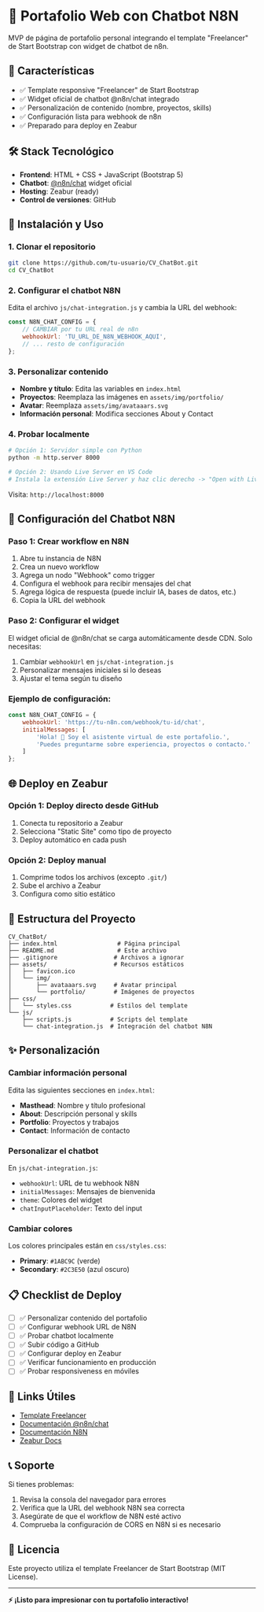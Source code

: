 # 🚀 Portafolio Web con Chatbot N8N

MVP de página de portafolio personal integrando el template "Freelancer" de Start Bootstrap con widget de chatbot de n8n.

## 🎯 Características

- ✅ Template responsive "Freelancer" de Start Bootstrap
- ✅ Widget oficial de chatbot @n8n/chat integrado
- ✅ Personalización de contenido (nombre, proyectos, skills)
- ✅ Configuración lista para webhook de n8n
- ✅ Preparado para deploy en Zeabur

## 🛠️ Stack Tecnológico

- **Frontend**: HTML + CSS + JavaScript (Bootstrap 5)
- **Chatbot**: [@n8n/chat](https://www.npmjs.com/package/@n8n/chat) widget oficial
- **Hosting**: Zeabur (ready)
- **Control de versiones**: GitHub

## 🚀 Instalación y Uso

### 1. Clonar el repositorio
```bash
git clone https://github.com/tu-usuario/CV_ChatBot.git
cd CV_ChatBot
```

### 2. Configurar el chatbot N8N

Edita el archivo `js/chat-integration.js` y cambia la URL del webhook:

```javascript
const N8N_CHAT_CONFIG = {
    // CAMBIAR por tu URL real de n8n
    webhookUrl: 'TU_URL_DE_N8N_WEBHOOK_AQUI',
    // ... resto de configuración
};
```

### 3. Personalizar contenido

- **Nombre y título**: Edita las variables en `index.html`
- **Proyectos**: Reemplaza las imágenes en `assets/img/portfolio/`
- **Avatar**: Reemplaza `assets/img/avataaars.svg`
- **Información personal**: Modifica secciones About y Contact

### 4. Probar localmente

```bash
# Opción 1: Servidor simple con Python
python -m http.server 8000

# Opción 2: Usando Live Server en VS Code
# Instala la extensión Live Server y haz clic derecho -> "Open with Live Server"
```

Visita: `http://localhost:8000`

## 🤖 Configuración del Chatbot N8N

### Paso 1: Crear workflow en N8N

1. Abre tu instancia de N8N
2. Crea un nuevo workflow
3. Agrega un nodo "Webhook" como trigger
4. Configura el webhook para recibir mensajes del chat
5. Agrega lógica de respuesta (puede incluir IA, bases de datos, etc.)
6. Copia la URL del webhook

### Paso 2: Configurar el widget

El widget oficial de @n8n/chat se carga automáticamente desde CDN. Solo necesitas:

1. Cambiar `webhookUrl` en `js/chat-integration.js`
2. Personalizar mensajes iniciales si lo deseas
3. Ajustar el tema según tu diseño

### Ejemplo de configuración:
```javascript
const N8N_CHAT_CONFIG = {
    webhookUrl: 'https://tu-n8n.com/webhook/tu-id/chat',
    initialMessages: [
        'Hola! 👋 Soy el asistente virtual de este portafolio.',
        'Puedes preguntarme sobre experiencia, proyectos o contacto.'
    ]
};
```

## 🌐 Deploy en Zeabur

### Opción 1: Deploy directo desde GitHub

1. Conecta tu repositorio a Zeabur
2. Selecciona "Static Site" como tipo de proyecto
3. Deploy automático en cada push

### Opción 2: Deploy manual

1. Comprime todos los archivos (excepto `.git/`)
2. Sube el archivo a Zeabur
3. Configura como sitio estático

## 📁 Estructura del Proyecto

```
CV_ChatBot/
├── index.html                 # Página principal
├── README.md                  # Este archivo
├── .gitignore                # Archivos a ignorar
├── assets/                   # Recursos estáticos
│   ├── favicon.ico
│   └── img/
│       ├── avataaars.svg     # Avatar principal
│       └── portfolio/        # Imágenes de proyectos
├── css/
│   └── styles.css           # Estilos del template
└── js/
    ├── scripts.js           # Scripts del template
    └── chat-integration.js  # Integración del chatbot N8N
```

## ✨ Personalización

### Cambiar información personal
Edita las siguientes secciones en `index.html`:

- **Masthead**: Nombre y título profesional
- **About**: Descripción personal y skills
- **Portfolio**: Proyectos y trabajos
- **Contact**: Información de contacto

### Personalizar el chatbot
En `js/chat-integration.js`:

- `webhookUrl`: URL de tu webhook N8N
- `initialMessages`: Mensajes de bienvenida
- `theme`: Colores del widget
- `chatInputPlaceholder`: Texto del input

### Cambiar colores
Los colores principales están en `css/styles.css`:

- **Primary**: `#1ABC9C` (verde)
- **Secondary**: `#2C3E50` (azul oscuro)

## 📋 Checklist de Deploy

- [ ] ✅ Personalizar contenido del portafolio
- [ ] ✅ Configurar webhook URL de N8N
- [ ] ✅ Probar chatbot localmente
- [ ] ✅ Subir código a GitHub
- [ ] ✅ Configurar deploy en Zeabur
- [ ] ✅ Verificar funcionamiento en producción
- [ ] ✅ Probar responsiveness en móviles

## 🔗 Links Útiles

- [Template Freelancer](https://startbootstrap.com/theme/freelancer/)
- [Documentación @n8n/chat](https://www.npmjs.com/package/@n8n/chat)
- [Documentación N8N](https://docs.n8n.io/)
- [Zeabur Docs](https://zeabur.com/docs)

## 📞 Soporte

Si tienes problemas:

1. Revisa la consola del navegador para errores
2. Verifica que la URL del webhook N8N sea correcta
3. Asegúrate de que el workflow de N8N esté activo
4. Comprueba la configuración de CORS en N8N si es necesario

## 📄 Licencia

Este proyecto utiliza el template Freelancer de Start Bootstrap (MIT License).

---

**⚡ ¡Listo para impresionar con tu portafolio interactivo!**